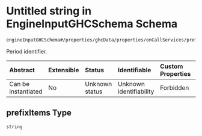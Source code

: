 # Untitled string in EngineInputGHCSchema Schema

```txt
engineInputGHCSchema#/properties/ghcData/properties/onCallServices/prefixItems/properties/refPeriods/properties/periods/prefixItems
```

Period identifier.

| Abstract            | Extensible | Status         | Identifiable            | Custom Properties | Additional Properties | Access Restrictions | Defined In                                                        |
| :------------------ | :--------- | :------------- | :---------------------- | :---------------- | :-------------------- | :------------------ | :---------------------------------------------------------------- |
| Can be instantiated | No         | Unknown status | Unknown identifiability | Forbidden         | Allowed               | none                | [ghc.schema.json*](../out/ghc.schema.json "open original schema") |

## prefixItems Type

`string`
